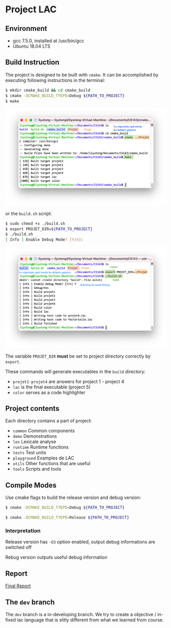 # Project LAC

## Environment

- gcc 7.5.0, installed at /usr/bin/gcc
- Ubuntu 18.04 LTS

## Build Instruction

The project is designed to be built with `cmake`. It can be accomplished by executing following instructions in the
terminal:

```bash
$ mkdir cmake_build && cd cmake_build
$ cmake -DCMAKE_BUILD_TYEPE=Debug ${PATH_TO_PROJECT}
$ make
```

![compile-cmake](https://github.com/davidliyutong/CS143/blob/main/misc/img/compile-cmake.png?raw=true)

or the `build.sh` script:

```bash
$ sudo chmod +x ./build.sh
$ export PROJET_DIR=${PATH_TO_PROJECT}
$ ./build.sh
[ Info ] Enable Debug Mode? [Y/n]:
```

![compile-cmake](https://github.com/davidliyutong/CS143/blob/main/misc/img/compile-script.png?raw=true)

The variable `PROJET_DIR` **must** be set to project directory correctly by `export`.

These commands will generate executables in the `build` directory:

- `projet1-projet4` are answers for project 1 - project 4
- `lac` is the final executable (project 5)
- `color` serves as a code highlighter

## Project contents

Each directory contains a part of project:

- `common` Common components
- `demo` Demonstrations
- `lex` Lexicale analyse
- `runtime` Runtime functions
- `tests` Test units
- `playground` Examples de LAC
- `utils` Other functions that are useful
- `tools` Scripts and tools

## Compile Modes

Use cmake flags to build the release version and debug version:

```bash
$ cmake -DCMAKE_BUILD_TYEPE=Debug ${PATH_TO_PROJECT}
```

```bash
$ cmake -DCMAKE_BUILD_TYEPE=Release ${PATH_TO_PROJECT}
```

### Interpretation

Release version has `-O3` option enabled, output debug informations are switched off

Rebug version outputs useful debug information

## Report

[Final Report](./misc/pdf/PLT.pdf)

## The `dev` branch

The `dev` branch is a in-developing branch. We try to create a objective / in-fixed lac language that is slitly
different from what we learned from course.